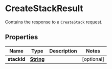 

# CreateStackResult

Contains the response to a <code>CreateStack</code> request.

## Properties

| Name | Type | Description | Notes |
|------------ | ------------- | ------------- | -------------|
|**stackId** | [**String**](String.md) |  |  [optional] |



